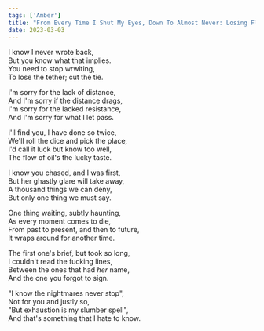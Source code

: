 ```yaml
---  
tags: ['Amber']
title: "From Every Time I Shut My Eyes, Down To Almost Never: Losing Flashbacks To Time"
date: 2023-03-03
---
```


I know I never wrote back,  
But you know what that implies.  
You need to stop wrwiting,  
To lose the tether; cut the tie.

I'm sorry for the lack of distance,  
And I'm sorry if the distance drags,  
I'm sorry for the lacked resistance,  
And I'm sorry for what I let pass.

I'll find you, I have done so twice,  
We'll roll the dice and pick the place,  
I'd call it luck but know too well,  
The flow of oil's the lucky taste.

I know you chased, and I was first,  
But her ghastly glare will take away,  
A thousand things we can deny,  
But only one thing we must say.

One thing waiting, subtly haunting,  
As every moment comes to die,  
From past to present, and then to future,  
It wraps around for another time.

The first one's brief, but took so long,  
I couldn't read the fucking lines,  
Between the ones that had *her* name,  
And the one you forgot to sign.

"I know the nightmares never stop",  
Not for you and justly so,  
"But exhaustion is my slumber spell",  
And that's something that I hate to know.
